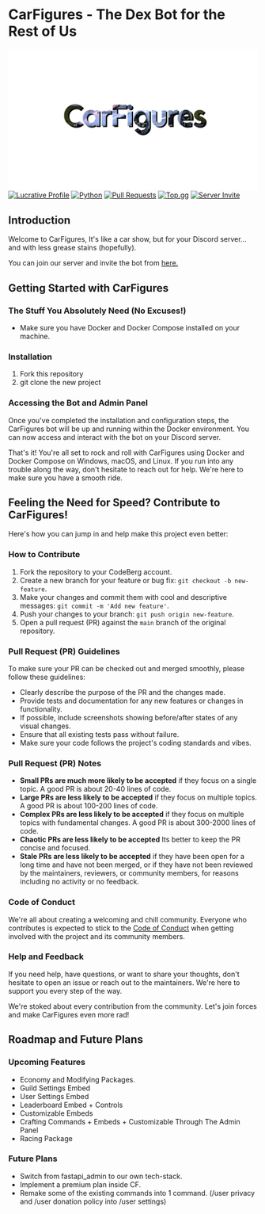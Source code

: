 # CarFigures - The Dex Bot for the Rest of Us

![CarFigures Logo](assets/Banner.png)
[![Lucrative Profile](https://img.shields.io/badge/Lucrative%20Profile-ffffff?style=for-the-badge&logo=codeberg&logoColor=black)](https://codeberg.org/Lucrative/)
[![Python](https://img.shields.io/badge/Discord.py-ffffff?style=for-the-badge&logo=python&logoColor=blue)](https://python.org)
[![Pull Requests](https://img.shields.io/badge/Pull_Request-white?style=for-the-badge&logo=git&logoColor=F1502F)](https://codeberg.org/Lucrative/CarFigures/pulls)
[![Top.gg](https://img.shields.io/badge/Top.gg-white?style=for-the-badge&logo=top.gg&logoColor=ff3366)]()
[![Server Invite](https://img.shields.io/badge/Server_Invite-white?style=for-the-badge&logo=discord&logoColor=7289da&)](https://discord.gg/PVFyN34ykA)

## Introduction

Welcome to CarFigures, It's like a car show, but for your Discord server... and with less grease stains (hopefully).

You can join our server and invite the bot from [here.](https://discord.com/api/oauth2/authorize?client_id=1127506544578277446&permissions=137439333376&scope=bot%20applications.commands)

## Getting Started with CarFigures


### The Stuff You Absolutely Need (No Excuses!)

- Make sure you have Docker and Docker Compose installed on your machine.

### Installation

1. Fork this repository
2. git clone the new project

### Accessing the Bot and Admin Panel

Once you've completed the installation and configuration steps, the CarFigures bot will be up and running within the Docker environment. You can now access and interact with the bot on your Discord server.

That's it! You're all set to rock and roll with CarFigures using Docker and Docker Compose on Windows, macOS, and Linux. If you run into any trouble along the way, don't hesitate to reach out for help. We're here to make sure you have a smooth ride.

## Feeling the Need for Speed? Contribute to CarFigures!

Here's how you can jump in and help make this project even better:

### How to Contribute

1. Fork the repository to your CodeBerg account.
2. Create a new branch for your feature or bug fix: `git checkout -b new-feature`.
3. Make your changes and commit them with cool and descriptive messages: `git commit -m 'Add new feature'`.
4. Push your changes to your branch: `git push origin new-feature`.
5. Open a pull request (PR) against the `main` branch of the original repository.

### Pull Request (PR) Guidelines

To make sure your PR can be checked out and merged smoothly, please follow these guidelines:

- Clearly describe the purpose of the PR and the changes made.
- Provide tests and documentation for any new features or changes in functionality.
- If possible, include screenshots showing before/after states of any visual changes.
- Ensure that all existing tests pass without failure.
- Make sure your code follows the project's coding standards and vibes.

### Pull Request (PR) Notes

- **Small PRs are much more likely to be accepted** if they focus on a single topic. A good PR is about 20-40 lines of code.
- **Large PRs are less likely to be accepted** if they focus on multiple topics. A good PR is about 100-200 lines of code.
- **Complex PRs are less likely to be accepted** if they focus on multiple topics with fundamental changes. A good PR is about 300-2000 lines of code.
- **Chaotic PRs are less likely to be accepted** Its better to keep the PR concise and focused.
- **Stale PRs are less likely to be accepted** if they have been open for a long time and have not been merged, or if they have not been reviewed by the maintainers, reviewers, or community members, for reasons including no activity or no feedback.

### Code of Conduct

We're all about creating a welcoming and chill community.
Everyone who contributes is expected to stick to the [Code of Conduct](./assets/CODE_OF_CONDUCT.md) when getting involved with the project and its community members.

### Help and Feedback

If you need help, have questions, or want to share your thoughts, don't hesitate to open an issue or reach out to the maintainers. We're here to support you every step of the way.

We're stoked about every contribution from the community. Let's join forces and make CarFigures even more rad!

## Roadmap and Future Plans

### Upcoming Features

- Economy and Modifying Packages.
- Guild Settings Embed
- User Settings Embed
- Leaderboard Embed + Controls
- Customizable Embeds
- Crafting Commands + Embeds + Customizable Through The Admin Panel
- Racing Package

### Future Plans

- Switch from fastapi_admin to our own tech-stack.
- Implement a premium plan inside CF.
- Remake some of the existing commands into 1 command. (/user privacy and /user donation policy into /user settings)
